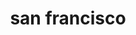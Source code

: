 ---
title: "san francisco"
id: tag.id
permalink: "/tags/san%20francisco"
videos: [92,1119,1717,1882,2297]
---